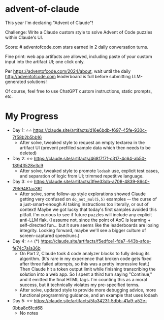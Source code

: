 # advent-of-claude

This year I'm declaring "Advent of Claude"!

Challenge: Write a Claude custom style to solve Advent of Code puzzles within Claude's UI.

Score: # adventofcode.com stars earned in 2 daily conversation turns.

Fine print: web app artifacts are allowed, including paste of your custom input into the artifact UI; one click only.

Per https://adventofcode.com/2024/about, wait until the daily http://adventofcode.com leaderboard is full before submitting LLM-generated solutions!

Of course, feel free to use ChatGPT custom instructions, static prompts, etc.

# My Progress 

* Day 1: ⭐⭐ https://claude.site/artifacts/d16e6bdb-f697-45fe-930c-7f58b2b5bb16
  * After solve, tweaked style to request an empty textarea in the artifact UI (prevent prefilled sample data which then needs to be deleted)
* Day 2: ⭐⭐ https://claude.site/artifacts/468f7f7f-c317-4c64-ab50-18943528e3c9
  * After solve, tweaked style to promote `lodash` use, explicit test cases, and separation of logic from UI; trimmed repetitive language.
* Day 3: ⭐⭐ https://claude.site/artifacts/3fee33db-a708-4839-89c0-2959481ac36f
  * After solve, some follow-up style explorations showed Claude getting very confused on `do_not_mul(5,5)` examples -- the curse of a just-smart-enough AI taking instructions too literally, or out of context! Maybe we got lucky that today's first samples avoided this pitfall. I'm curious to see if future puzzles will include any explicit anti-LLM flak. (I assume not, since the point of AoC is learning + self-directed fun... but it sure seems like the leaderboards are losing integrity. Looking forward, maybe we'll see a bigger culture of screen-captured speedruns.)
* Day 4: ⭐⭐ (*) https://claude.site/artifacts/f5edfce1-fda7-443b-afce-fe74c7a1a36b
  * On Part 2, Claude took 4 code analyzer blocks to fully debug its algorithm. (It's rare in my experience that broken code gets fixed after three failed attempts, so this was a pretty impressive feat.) Then Claude hit a token output limit while finishing transcribing the solution into a web app. So I spent a third turn saying "Continue," and it emitted the final HTML tags. I'm counting this as a moral success, but it technically violates my pre-specified terms.
  * After solve, updated style to provide more debugging advice, more functional programming guidance, and an example that uses lodash
* Day 5: ⭐⭐ https://claude.site/artifacts/5fa3423f-5dbb-41a9-a52e-0bba8c6fcd68
  * No notes
